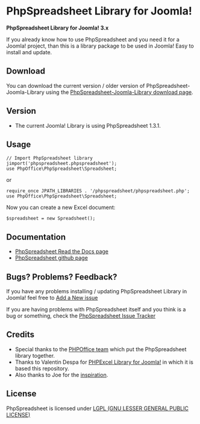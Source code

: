 # PhpSpreadsheet Library for Joomla!

**PhpSpreadsheet Library for Joomla! 3.x**

If you already know how to use PhpSpreadsheet and you need it for a Joomla! project, than this is a library package to be used in Joomla! Easy to install and update.

Download
--------

You can download the current version / older version of PhpSpreadsheet-Joomla-Library using the [PhpSpreadsheet-Joomla-Library download page](https://github.com/PHPOffice/PhpSpreadsheet/releases).

Version
-------

* The current Joomla! Library is using PhpSpreadsheet 1.3.1.

Usage
-----

    // Import PhpSpreadsheet library
    jimport('phpspreadsheet.phpspreadsheet');
    use PhpOffice\PhpSpreadsheet\Spreadsheet;

or 

    require_once JPATH_LIBRARIES . '/phpspreadsheet/phpspreadsheet.php';
    use PhpOffice\PhpSpreadsheet\Spreadsheet;


Now you can create a new Excel document:

    $spreadsheet = new Spreadsheet();


Documentation
-------------

* [PhpSpreadsheet Read the Docs page](https://phpspreadsheet.readthedocs.io)
* [PhpSpreadsheet github page](https://github.com/PHPOffice/PhpSpreadsheet)

Bugs? Problems? Feedback?
-------------------------

If you have any problems installing / updating PhpSpreadsheet Library in Joomla! feel free to [Add a New issue](https://github.com/ivanramosnet/PhpSpreadsheet-Joomla-Library/issues)

If you are having problems with PhpSpreadsheet itself and you think is a bug or something, check the [PhpSpreadsheet Issue Tracker](https://github.com/PHPOffice/PhpSpreadsheet/issues)

Credits
-------

* Special thanks to the [PHPOffice team](https://github.com/orgs/PHPOffice/people) which put the PhpSpreadsheet library together.
* Thanks to Valentin Despa for [PHPExcel Library for Joomla!](https://github.com/vdespa/PHPExcel-Joomla-Library) in which it is based this repository.
* Also thanks to Joe for the [inspiration](http://www.ostraining.com/howtojoomla/how-tos/development/how-to-package-joomla-libraries).


License
-------
PhpSpreadsheet is licensed under [LGPL (GNU LESSER GENERAL PUBLIC LICENSE)](https://github.com/PHPOffice/PhpSpreadsheet/blob/master/license.md)
